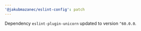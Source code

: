 ```yaml
---
'@jakubmazanec/eslint-config': patch
---
```

Dependency `eslint-plugin-unicorn` updated to version `^60.0.0`.

